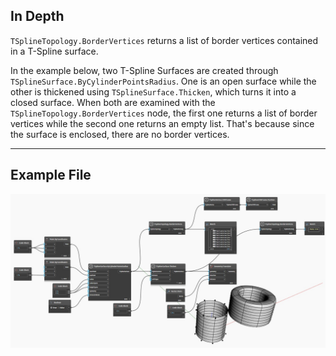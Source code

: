 ## In Depth
`TSplineTopology.BorderVertices` returns a list of border vertices contained in a T-Spline surface.

In the example below, two T-Spline Surfaces are created through `TSplineSurface.ByCylinderPointsRadius`. One is an open surface while the other is thickened using `TSplineSurface.Thicken`, which turns it into a closed surface. When both are examined with the `TSplineTopology.BorderVertices` node, the first one returns a list of border vertices while the second one returns an empty list. That's because since the surface is enclosed, there are no border vertices.
___
## Example File

![TSplineTopology.BorderVertices](./Autodesk.DesignScript.Geometry.TSpline.TSplineTopology.BorderVertices_img.jpg)